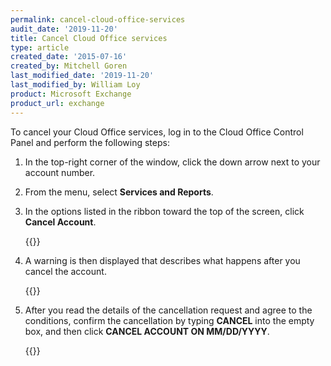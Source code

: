 ```yaml
---
permalink: cancel-cloud-office-services
audit_date: '2019-11-20'
title: Cancel Cloud Office services
type: article
created_date: '2015-07-16'
created_by: Mitchell Goren
last_modified_date: '2019-11-20'
last_modified_by: William Loy
product: Microsoft Exchange
product_url: exchange
---
```


To cancel your Cloud Office services, log in to the Cloud Office Control Panel and perform the following steps:

1.  In the top-right corner of the window, click the down arrow next to your account number.
2.  From the menu, select **Services and Reports**.
3.  In the options listed in the ribbon toward the top of the screen, click **Cancel Account**.

    {{<image src="cancel_tab.png" alt="" title="">}}

4.  A warning is then displayed that describes what happens after you cancel the account.

    {{<image src="cancel_warning.png" alt="" title="">}}

5.  After you read the details of the cancellation request and agree to the conditions, confirm the cancellation by typing **CANCEL** into the empty box, and then click **CANCEL ACCOUNT ON MM/DD/YYYY**.  

    {{<image src="confirm_cancel.png" alt="" title="">}}
